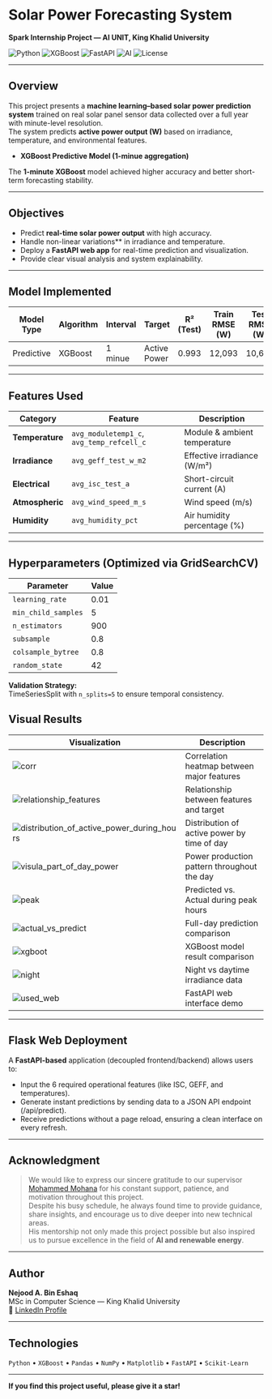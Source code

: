 #  Solar Power Forecasting System  
**Spark Internship Project — AI UNIT, King Khalid University**

![Python](https://img.shields.io/badge/Python-3.12-blue?logo=python)
![XGBoost](https://img.shields.io/badge/XGBoost-Predictive-orange)
![FastAPI](https://img.shields.io/badge/FastAPI-WebApp-009688?logo=fastapi&logoColor=white)
![AI](https://img.shields.io/badge/AI%20Unit-KKU-red)
![License](https://img.shields.io/badge/License-MIT-yellow)

---

##  Overview

This project presents a **machine learning–based solar power prediction system** trained on real solar panel sensor data collected over a full year with minute-level resolution.  
The system predicts **active power output (W)** based on irradiance, temperature, and environmental features.  
- **XGBoost Predictive Model (1-minue aggregation)**

The **1-minute XGBoost** model achieved higher accuracy and better short-term forecasting stability.

---

##  Objectives
- Predict **real-time solar power output** with high accuracy.  
- Handle non-linear variations** in irradiance and temperature.  
- Deploy a **FastAPI web app** for real-time prediction and visualization.  
- Provide clear visual analysis and system explainability.

---

##  Model Implemented

| Model Type | Algorithm | Interval | Target | R² (Test) | Train RMSE (W) |  Test RMSE (W) | Train MAE (W) |  Test MAE (W)
|------------|-----------|-----------|--------------|------------|------------|-------------|----------------|-------------|
| Predictive | XGBoost   | 1 minue   | Active Power | 0.993 | 12,093 | 10,607 | 4,598 | 4,436

  
---

##  Features Used


| Category | Feature | Description |
|-----------|----------|-------------|
| **Temperature** | `avg_moduletemp1_c`, `avg_temp_refcell_c` | Module & ambient temperature |
| **Irradiance** | `avg_geff_test_w_m2` | Effective irradiance (W/m²) |
| **Electrical** | `avg_isc_test_a` | Short-circuit current (A) |
| **Atmospheric** | `avg_wind_speed_m_s` | Wind speed (m/s) |
| **Humidity** | `avg_humidity_pct` | Air humidity percentage (%) |
---

##  Hyperparameters (Optimized via GridSearchCV)

| Parameter | Value |
|------------|--------|
| `learning_rate` | 0.01 |
| `min_child_samples` | 5 |
| `n_estimators` | 900 |
| `subsample` | 0.8 |
| `colsample_bytree` | 0.8 |
| `random_state` | 42 |


**Validation Strategy:**  
TimeSeriesSplit with `n_splits=5` to ensure temporal consistency.



##  Visual Results

| Visualization | Description |
|----------------|-------------|
| ![corr](img/corr.png) | Correlation heatmap between major features |
| ![relationship_features](img/relationship_features.png) | Relationship between features and target |
| ![distribution_of_active_power_during_hours](img/distribution_of_active_power_during_hours.png) | Distribution of active power by time of day |
| ![visula_part_of_day_power](img/actvvsored.png.png) | Power production pattern throughout the day |
| ![peak](img/peak.png) | Predicted vs. Actual during peak hours |
| ![actual_vs_predict](img/actual_vs_predict.png) | Full-day prediction comparison |
| ![xgboot](img/xgboot.png) | XGBoost model result comparison |
| ![night](img/night.png) | Night vs daytime irradiance data |
| ![used_web](img/interface.gif) | FastAPI web interface demo |

---

##  Flask Web Deployment

A **FastAPI-based** application (decoupled frontend/backend) allows users to:
- Input the 6 required operational features (like ISC, GEFF, and temperatures).
- Generate instant predictions by sending data to a JSON API endpoint (/api/predict).
- Receive predictions without a page reload, ensuring a clean interface on every refresh.

---

##  Acknowledgment

> We would like to express our sincere gratitude to our supervisor
> [Mohammed Mohana](https://www.linkedin.com/in/mohdmohana/) 
> for his constant support, patience, and motivation throughout this project.  
> Despite his busy schedule, he always found time to provide guidance, share insights, and encourage us to dive deeper into new technical areas.  
> His mentorship not only made this project possible but also inspired us to pursue excellence in the field of **AI and renewable energy**.

---

##  Author

 **Nejood A. Bin Eshaq**  
MSc in Computer Science — King Khalid University  
🔗 [LinkedIn Profile](https://www.linkedin.com/in/njoud-abdulaziz-26a47b208/)

---

##  Technologies

`Python` • `XGBoost` • `Pandas` • `NumPy` • `Matplotlib` • `FastAPI` • `Scikit-Learn`

---

 **If you find this project useful, please give it a star!**
